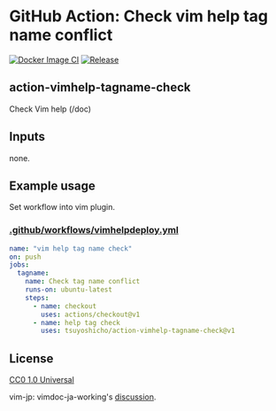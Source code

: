 # GitHub Action: Check vim help tag name conflict

[![Docker Image CI](https://github.com/tsuyoshicho/action-vimhelp-tagname-check/workflows/Docker%20Image%20CI/badge.svg)](https://github.com/tsuyoshicho/action-vimhelp-tagname-check/actions)
[![Release](https://github.com/tsuyoshicho/action-vimhelp-tagname-check/workflows/release/badge.svg)](https://github.com/tsuyoshicho/action-vimhelp-tagname-check/releases)

## action-vimhelp-tagname-check

Check Vim help (/doc)

## Inputs

none.

## Example usage

Set workflow into vim plugin.

### [.github/workflows/vimhelpdeploy.yml](.github/workflows/vimhelpdeploy.yml)

```yml
name: "vim help tag name check"
on: push
jobs:
  tagname:
    name: Check tag name conflict
    runs-on: ubuntu-latest
    steps:
      - name: checkout
        uses: actions/checkout@v1
      - name: help tag check
        uses: tsuyoshicho/action-vimhelp-tagname-check@v1
```

## License

[CC0 1.0 Universal](http://creativecommons.org/publicdomain/zero/1.0/)

vim-jp: vimdoc-ja-working's [discussion](https://github.com/vim-jp/vimdoc-ja-working/issues/733).
